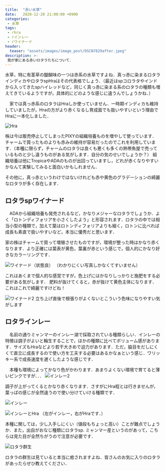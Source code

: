 ```yaml
---
title:  "赤い水草"
date:   2020-12-20 21:00:00 +0900
categories: 
 - 水草
tags:
 - rhra
 - rインレー
 - rワイナード
header:
  teaser: "assets/images/image_post/DSCN7829after.jpeg"
description: >-
 我が家にある赤いロタラたちについて．
---
```

 
水草，特に有茎草の醍醐味の一つは赤系の水草ですよね．真っ赤に染まるロタラインディカやロタラspHraはその代表格でしょう．（最近はspコロラタやインドから入ってきたspハイレッドなど，同じく真っ赤に染まる系のロタラの種類も増えてきているようですが，具体的にどのような感じに違うんでしょうかね．）

　家では真っ赤系のロタラはHraしか使っていません．一時期インディカも維持していましたが，Hraの方がより赤くなるし育成面でも扱いやすいという理由でHraに一本化しました．

![Hra](/assets/images/image_post/IMG_8953after.jpeg)

株は今は販売停止してしまったPIXYの組織培養ものを増やして使っています．チャームで買ったものよりも赤みの維持が容易だったのでこれを利用しています．（本種に限らず，チャームのロタラは良くも悪くも多くの熱帯魚屋で売っているものと少し違うものがある気がします．自分の気のせいでしょうか？） 組織培養は他にTropicaやADAのものが出回っていますし，どれが赤くなりやすいかなんて実験してみると面白いかもしれません．

その他に，真っ赤というわけではないけれども赤や黄色のグラデーションの綺麗なロタラが多く存在します．


## ロタラspワイナード

　ADAから組織培養も発売されるなど，かなりメジャーなロタラでしょうか．よく「ロトンディフォリアを小さくしたよう」と形容されます．ロタラの中では相当小型の種類で，加えて葉はロトンディフォリアよりも細く，ロトンに比べれば成長も素直で扱いやすいなど，本当に優秀だと思います．

家の株はチャームで買って増殖させたものですが，環境が整った時はかなり赤くなります．より正確には葉表が黄色，葉裏が赤という感じで，個人的にかなり好きなカラーリングです．

![ワイナード（状態良）](/assets/images/image_post/DSCN6541after.jpeg)
（わかりにくい写真しかなくてすいません）

これはあくまで個人的な感覚ですが，色上げにはかなりしっかりと施肥をする必要がある気がします． 肥料が抜けてくると，赤が抜けて黄色主体になります．これはこれで綺麗ですけどね！

![ワイナード2](/assets/images/image_post/DSCN7691after.jpeg)
立ち上げ直後で根張りがよくないとこういう色味になりやすい気がします



## ロタラインレー

　名前の通りミャンマーのインレー湖で採取されている種類らしい．インレーの特徴は調子がよいと輪生することで，ほかの種類に比べてボリューム感があります．サイズもHraなどより若干大きめで迫力があります．ただ，脇目をだしにくくて直立に成長するので使い方を工夫する必要はあるかなぁという感じ．ワリッキー系で成長速度を遅くしたような感じです．

　本種も環境によってかなり色がかわります．あまりよくない環境で育てると薄いピンクですが．．．
![インレー2](/assets/images/image_post/DSCN7782after.jpeg)


調子が上がってくるとかなり赤くなります．さすがにHra程とは行きませんが，葉っぱの感じが全然違うので使い分けていける種類です．

![インレー](/assets/images/image_post/IMG_8973after.jpeg)

![インレーとHra](/assets/images/image_post/IMG_8974after.jpeg)
（左がインレー，右がHraです．）



本種に関しては，少し入手しにくい（値段もちょっと高い）ことが難点でしょうか．また，出自がおなじ種類にロタラsp. ミャンマー産というのがあって，こちらは見た目が全然ちがうので注意が必要です．





![ロタラ群生](/assets/images/image_post/DSCN7829after.jpeg)


ロタラの群生は見ていると本当に癒されますよね．皆さんのお気に入りのロタラがあったらぜひ教えてください．
